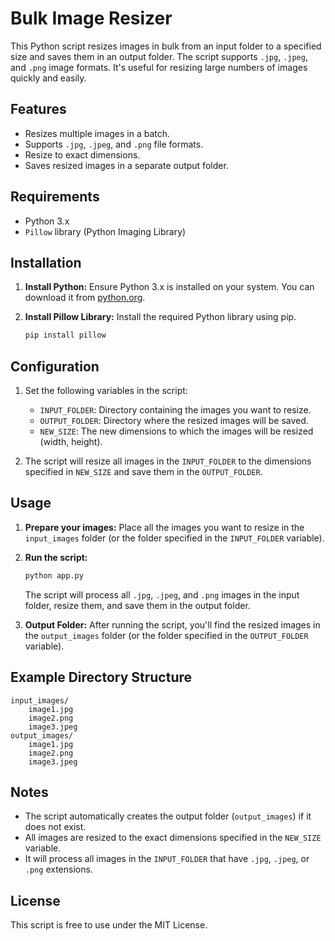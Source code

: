 # Bulk Image Resizer

This Python script resizes images in bulk from an input folder to a specified size and saves them in an output folder. The script supports `.jpg`, `.jpeg`, and `.png` image formats. It's useful for resizing large numbers of images quickly and easily.

## Features
- Resizes multiple images in a batch.
- Supports `.jpg`, `.jpeg`, and `.png` file formats.
- Resize to exact dimensions.
- Saves resized images in a separate output folder.

## Requirements
- Python 3.x
- `Pillow` library (Python Imaging Library)

## Installation

1. **Install Python:** Ensure Python 3.x is installed on your system. You can download it from [python.org](https://www.python.org/downloads/).

2. **Install Pillow Library:** Install the required Python library using pip.

    ```bash
    pip install pillow
    ```

## Configuration

1. Set the following variables in the script:
    - `INPUT_FOLDER`: Directory containing the images you want to resize.
    - `OUTPUT_FOLDER`: Directory where the resized images will be saved.
    - `NEW_SIZE`: The new dimensions to which the images will be resized (width, height).

2. The script will resize all images in the `INPUT_FOLDER` to the dimensions specified in `NEW_SIZE` and save them in the `OUTPUT_FOLDER`.

## Usage

1. **Prepare your images:** Place all the images you want to resize in the `input_images` folder (or the folder specified in the `INPUT_FOLDER` variable).

2. **Run the script:**

    ```bash
    python app.py
    ```

    The script will process all `.jpg`, `.jpeg`, and `.png` images in the input folder, resize them, and save them in the output folder.

3. **Output Folder:** After running the script, you'll find the resized images in the `output_images` folder (or the folder specified in the `OUTPUT_FOLDER` variable).

## Example Directory Structure

```
input_images/
    image1.jpg
    image2.png
    image3.jpeg
output_images/
    image1.jpg
    image2.png
    image3.jpeg
```

## Notes
- The script automatically creates the output folder (`output_images`) if it does not exist.
- All images are resized to the exact dimensions specified in the `NEW_SIZE` variable.
- It will process all images in the `INPUT_FOLDER` that have `.jpg`, `.jpeg`, or `.png` extensions.

## License
This script is free to use under the MIT License.